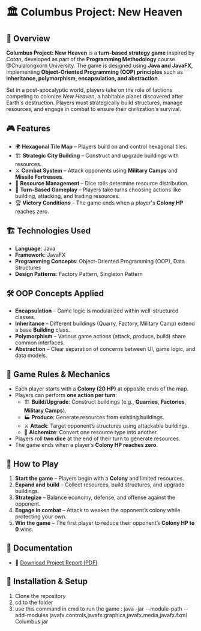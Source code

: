 # 🏛️ Columbus Project: New Heaven

## 📌 Overview
**Columbus Project: New Heaven** is a **turn-based strategy game** inspired by *Catan*, developed as part of the **Programming Methodology** course @Chulalongkorn University. The game is designed using **Java and JavaFX**, implementing **Object-Oriented Programming (OOP) principles** such as **inheritance, polymorphism, encapsulation, and abstraction**.

Set in a post-apocalyptic world, players take on the role of factions competing to colonize *New Heaven*, a habitable planet discovered after Earth's destruction. Players must strategically build structures, manage resources, and engage in combat to ensure their civilization's survival.

## 🎮 Features
- 🌍 **Hexagonal Tile Map** – Players build on and control hexagonal tiles.
- 🏗️ **Strategic City Building** – Construct and upgrade buildings with resources.
- ⚔️ **Combat System** – Attack opponents using **Military Camps** and **Missile Fortresses**.
- 🎲 **Resource Management** – Dice rolls determine resource distribution.
- 🔄 **Turn-Based Gameplay** – Players take turns choosing actions like building, attacking, and trading resources.
- 🏆 **Victory Conditions** – The game ends when a player's **Colony HP** reaches zero.

## 🏗️ Technologies Used
- **Language**: Java  
- **Framework**: JavaFX  
- **Programming Concepts**: Object-Oriented Programming (OOP), Data Structures  
- **Design Patterns**: Factory Pattern, Singleton Pattern  

## 🛠️ OOP Concepts Applied
- **Encapsulation** – Game logic is modularized within well-structured classes.
- **Inheritance** – Different buildings (Quarry, Factory, Military Camp) extend a base **Building** class.
- **Polymorphism** – Various game actions (attack, produce, build) share common interfaces.
- **Abstraction** – Clear separation of concerns between UI, game logic, and data models.

## 🎲 Game Rules & Mechanics
- Each player starts with a **Colony (20 HP)** at opposite ends of the map.
- Players can perform **one action per turn**:
  - 🏗 **Build/Upgrade**: Construct buildings (e.g., **Quarries**, **Factories**, **Military Camps**).
  - 🏭 **Produce**: Generate resources from existing buildings.
  - ⚔️ **Attack**: Target opponent’s structures using attackable buildings.
  - 🔄 **Alchemize**: Convert one resource type into another.
- Players roll **two dice** at the end of their turn to generate resources.
- The game ends when a player’s **Colony HP reaches zero**.

## 📜 How to Play
1. **Start the game** – Players begin with a **Colony** and limited resources.
2. **Expand and build** – Collect resources, build structures, and upgrade buildings.
3. **Strategize** – Balance economy, defense, and offense against the opponent.
4. **Engage in combat** – Attack to weaken the opponent’s colony while protecting your own.
5. **Win the game** – The first player to reduce their opponent’s **Colony HP to 0** wins.
   
## 📄 Documentation

- 📘 [Download Project Report (PDF)](./Project%20Report%20Comlunbus%20Project.pdf)
  
## 🔧 Installation & Setup
1. Clone the repository
2. cd to the folder
3. use this command in cmd to run the game : java -jar --module-path <your javaFX lib> --add-modules javafx.controls,javafx.graphics,javafx.media,javafx.fxml Columbus.jar
